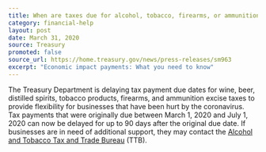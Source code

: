 ```yaml
---
title: When are taxes due for alcohol, tobacco, firearms, or ammunition businesses?
category: financial-help
layout: post
date: March 31, 2020
source: Treasury
promoted: false
source_url: https://home.treasury.gov/news/press-releases/sm963
excerpt: "Economic impact payments: What you need to know"
---
```


The Treasury Department is delaying tax payment due dates for wine, beer, distilled spirits, tobacco products, firearms, and ammunition excise taxes to provide flexibility for businesses that have been hurt by the coronavirus. Tax payments that were originally due between March 1, 2020 and July 1, 2020 can now be delayed for up to 90 days after the original due date. If businesses are in need of additional support, they may contact the [Alcohol and Tobacco Tax and Trade Bureau](https://www.ttb.gov/contact-nrc) (TTB).
